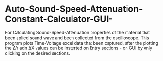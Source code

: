 # Auto-Sound-Speed-Attenuation-Constant-Calculator-GUI-
For Calculating Sound-Speed-Attenuation properties of the material that been aplied sound wave and been collected from the oscilloscope.
This program plots Time-Voltage excel data that been captured, after the plotting the ΔY adn ΔX values can be insterted on Entry sections -
on GUI by only clicking on the desired sections.
